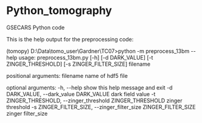 # Python_tomography
GSECARS Python code

This is the help output for the preprocessing code:

(tomopy) D:\Data\tomo_user\Gardner\TC07>python -m preprocess_13bm --help
usage: preprocess_13bm.py [-h] [-d DARK_VALUE] [-t ZINGER_THRESHOLD]
                          [-s ZINGER_FILTER_SIZE]
                          filename

positional arguments:
  filename              name of hdf5 file

optional arguments:
  -h, --help            show this help message and exit
  -d DARK_VALUE, --dark_value DARK_VALUE
                        dark field value
  -t ZINGER_THRESHOLD, --zinger_threshold ZINGER_THRESHOLD
                        zinger threshold
  -s ZINGER_FILTER_SIZE, --zinger_filter_size ZINGER_FILTER_SIZE
                        zinger filter_size

